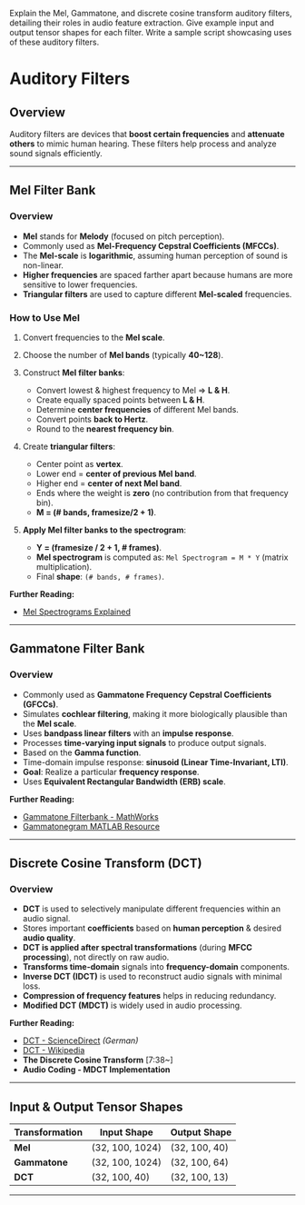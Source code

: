 Explain the Mel, Gammatone, and discrete cosine transform auditory filters, detailing their roles in audio feature extraction. Give example input and output tensor shapes for each filter. Write a sample script showcasing uses of these auditory filters.

# Auditory Filters

## Overview
Auditory filters are devices that **boost certain frequencies** and **attenuate others** to mimic human hearing. These filters help process and analyze sound signals efficiently.

---

## Mel Filter Bank
### Overview
- **Mel** stands for **Melody** (focused on pitch perception).
- Commonly used as **Mel-Frequency Cepstral Coefficients (MFCCs)**.
- The **Mel-scale** is **logarithmic**, assuming human perception of sound is non-linear.
- **Higher frequencies** are spaced farther apart because humans are more sensitive to lower frequencies.
- **Triangular filters** are used to capture different **Mel-scaled** frequencies.

### How to Use Mel
1. Convert frequencies to the **Mel scale**.
2. Choose the number of **Mel bands** (typically **40~128**).
3. Construct **Mel filter banks**:
   - Convert lowest & highest frequency to Mel => **L & H**.
   - Create equally spaced points between **L & H**.
   - Determine **center frequencies** of different Mel bands.
   - Convert points **back to Hertz**.
   - Round to the **nearest frequency bin**.
4. Create **triangular filters**:
   - Center point as **vertex**.
   - Lower end = **center of previous Mel band**.
   - Higher end = **center of next Mel band**.
   - Ends where the weight is **zero** (no contribution from that frequency bin).
   - **M = (# bands, framesize/2 + 1)**.

5. **Apply Mel filter banks to the spectrogram**:
   - **Y = (framesize / 2 + 1, # frames)**.
   - **Mel spectrogram** is computed as: `Mel Spectrogram = M * Y` (matrix multiplication).
   - Final **shape**: `(# bands, # frames)`.

**Further Reading:**  
- [Mel Spectrograms Explained](https://www.mathworks.com/help/audio/ref/melspectrogramblock.html)

---

## Gammatone Filter Bank
### Overview
- Commonly used as **Gammatone Frequency Cepstral Coefficients (GFCCs)**.
- Simulates **cochlear filtering**, making it more biologically plausible than the **Mel scale**.
- Uses **bandpass linear filters** with an **impulse response**.
- Processes **time-varying input signals** to produce output signals.
- Based on the **Gamma function**.
- Time-domain impulse response: **sinusoid (Linear Time-Invariant, LTI)**.
- **Goal**: Realize a particular **frequency response**.
- Uses **Equivalent Rectangular Bandwidth (ERB) scale**.

**Further Reading:**  
- [Gammatone Filterbank - MathWorks](https://www.mathworks.com/help/audio/ref/gammatonefilterbank-system-object.html)  
- [Gammatonegram MATLAB Resource](https://www.ee.columbia.edu/~dpwe/resources/matlab/gammatonegram/5)

---

## Discrete Cosine Transform (DCT)
### Overview
- **DCT** is used to selectively manipulate different frequencies within an audio signal.
- Stores important **coefficients** based on **human perception** & desired **audio quality**.
- **DCT is applied after spectral transformations** (during **MFCC processing**), not directly on raw audio.
- **Transforms time-domain** signals into **frequency-domain** components.
- **Inverse DCT (IDCT)** is used to reconstruct audio signals with minimal loss.
- **Compression of frequency features** helps in reducing redundancy.
- **Modified DCT (MDCT)** is widely used in audio processing.

**Further Reading:**  
- [DCT - ScienceDirect](https://www.sciencedirect.com/science/article/abs/pii/016516849090115F) *(German)*  
- [DCT - Wikipedia](https://en.wikipedia.org/wiki/Discrete_cosine_transform)  
- **The Discrete Cosine Transform** [7:38~]  
- **Audio Coding - MDCT Implementation**

---

## Input & Output Tensor Shapes
| Transformation | Input Shape | Output Shape |
|---------------|------------|-------------|
| **Mel** | (32, 100, 1024) | (32, 100, 40) |
| **Gammatone** | (32, 100, 1024) | (32, 100, 64) |
| **DCT** | (32, 100, 40) | (32, 100, 13) |

---
